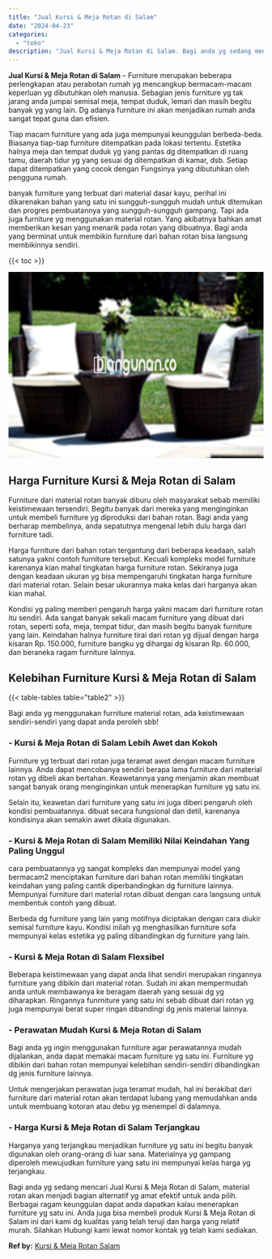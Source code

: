 ```yaml
---
title: "Jual Kursi & Meja Rotan di Salam"
date: "2024-04-23"
categories: 
  - "toko"
description: "Jual Kursi & Meja Rotan di Salam. Bagi anda yg sedang mencari Jual Kursi & Meja Rotan di Salam, material rotan akan menjadi bagian alternatif yg amat efektif..."
---
```


**Jual Kursi & Meja Rotan di Salam** – Furniture merupakan beberapa perlengkapan atau perabotan rumah yg mencangkup bermacam-macam keperluan yg dibutuhkan oleh manusia. Sebagian jenis furniture yg tak jarang anda jumpai semisal meja, tempat duduk, lemari dan masih begitu banyak yg yang lain. Dg adanya furniture ini akan menjadikan rumah anda sangat tepat guna dan efisien.

Tiap macam furniture yang ada juga mempunyai keunggulan berbeda-beda. Biasanya tiap-tiap furniture ditempatkan pada lokasi tertentu. Estetika halnya meja dan tempat duduk yg yang pantas dg ditempatkan di ruang tamu, daerah tidur yg yang sesuai dg ditempatkan di kamar, dsb. Setiap dapat ditempatkan yang cocok dengan Fungsinya yang dibutuhkan oleh pengguna rumah.

banyak furniture yang terbuat dari material dasar kayu, perihal ini dikarenakan bahan yang satu ini sungguh-sungguh mudah untuk ditemukan dan progres pembuatannya yang sungguh-sungguh gampang. Tapi ada juga furniture yg menggunakan material rotan. Yang akibatnya bahkan amat memberikan kesan yang menarik pada rotan yang dibuatnya. Bagi anda yang berminat untuk membikin furniture dari bahan rotan bisa langsung membikinnya sendiri.

{{< toc >}}

![Jual Kursi & Meja Rotan di Salam](/images/kursi-meja-rotan-murah41.png)

## Harga Furniture Kursi & Meja Rotan di Salam

Furniture dari material rotan banyak diburu oleh masyarakat sebab memiliki keistimewaan tersendiri. Begitu banyak dari mereka yang menginginkan untuk membeli furniture yg diproduksi dari bahan rotan. Bagi anda yang berharap membelinya, anda sepatutnya mengenal lebih dulu harga dari furniture tadi.

Harga furniture dari bahan rotan tergantung dari beberapa keadaan, salah satunya yakni contoh furniture tersebut. Kecuali kompleks model furniture karenanya kian mahal tingkatan harga furniture rotan. Sekiranya juga dengan keadaan ukuran yg bisa mempengaruhi tingkatan harga furniture dari material rotan. Selain besar ukurannya maka kelas dari harganya akan kian mahal.

Kondisi yg paling memberi pengaruh harga yakni macam dari furniture rotan itu sendiri. Ada sangat banyak sekali macam furniture yang dibuat dari rotan, seperti sofa, meja, tempat tidur, dan masih begitu banyak furniture yang lain. Keindahan halnya furniture tirai dari rotan yg dijual dengan harga kisaran Rp. 150.000, furniture bangku yg dihargai dg kisaran Rp. 60.000, dan beraneka ragam furniture lainnya.

## Kelebihan Furniture Kursi & Meja Rotan di Salam

{{< table-tables table="table2" >}}

Bagi anda yg menggunakan furniture material rotan, ada keistimewaan sendiri-sendiri yang dapat anda peroleh sbb!

### \- Kursi & Meja Rotan di Salam Lebih Awet dan Kokoh

Furniture yg terbuat dari rotan juga teramat awet dengan macam furniture lainnya. Anda dapat mencobanya sendiri berapa lama furniture dari material rotan yg dibeli akan bertahan. Keawetannya yang menjamin akan membuat sangat banyak orang menginginkan untuk menerapkan furniture yg satu ini.

Selain itu, keawetan dari furniture yang satu ini juga diberi pengaruh oleh kondisi pembuatannya. dibuat secara fungsional dan detil, karenanya kondisinya akan semakin awet dikala digunakan.

### \- Kursi & Meja Rotan di Salam Memiliki Nilai Keindahan Yang Paling Unggul

cara pembuatannya yg sangat kompleks dan mempunyai model yang bermacam2 menciptakan furniture dari bahan rotan memiliki tingkatan keindahan yang paling cantik diperbandingkan dg furniture lainnya. Mempunyai furniture dari material rotan dibuat dengan cara langsung untuk membentuk contoh yang dibuat.

Berbeda dg furniture yang lain yang motifnya diciptakan dengan cara diukir semisal furniture kayu. Kondisi inilah yg menghasilkan furniture sofa mempunyai kelas estetika yg paling dibandingkan dg furniture yang lain.

### \- Kursi & Meja Rotan di Salam Flexsibel

Beberapa keistimewaan yang dapat anda lihat sendiri merupakan ringannya furniture yang dibikin dari material rotan. Sudah ini akan mempermudah anda untuk membawanya ke beragam daerah yang sesuai dg yg diharapkan. Ringannya funrniture yang satu ini sebab dibuat dari rotan yg juga mempunyai berat super ringan dibandingi dg jenis material lainnya.

### \- Perawatan Mudah Kursi & Meja Rotan di Salam

Bagi anda yg ingin menggunakan furniture agar perawatannya mudah dijalankan, anda dapat memakai macam furniture yg satu ini. Furniture yg dibikin dari bahan rotan mempunyai kelebihan sendiri-sendiri dibandingkan dg jenis furniture lainnya.

Untuk mengerjakan perawatan juga teramat mudah, hal ini berakibat dari furniture dari material rotan akan terdapat lubang yang memudahkan anda untuk membuang kotoran atau debu yg menempel di dalamnya.

### \- Harga Kursi & Meja Rotan di Salam Terjangkau

Harganya yang terjangkau menjadikan furniture yg satu ini begitu banyak digunakan oleh orang-orang di luar sana. Materialnya yg gampang diperoleh mewujudkan furniture yang satu ini mempunyai kelas harga yg terjangkau.

Bagi anda yg sedang mencari Jual Kursi & Meja Rotan di Salam, material rotan akan menjadi bagian alternatif yg amat efektif untuk anda pilih. Berbagai ragam keunggulan dapat anda dapatkan kalau menerapkan furniture yg satu ini. Anda juga bisa membeli produk Kursi & Meja Rotan di Salam ini dari kami dg kualitas yang telah teruji dan harga yang relatif murah. Silahkan Hubungi kami lewat nomor kontak yg telah kami sediakan.

**Ref by:** [Kursi & Meja Rotan Salam](https://id.wikipedia.org/wiki/Kursi)
